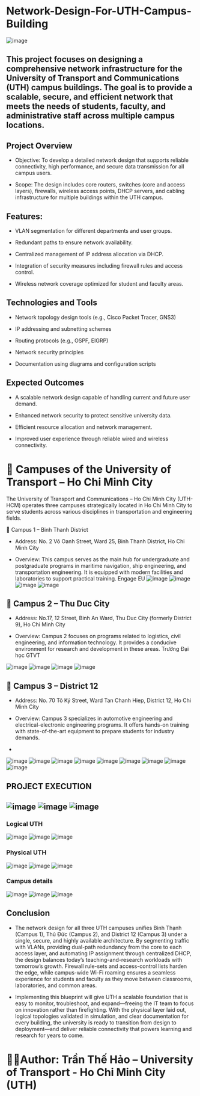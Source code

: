 # Network-Design-For-UTH-Campus-Building
![image](https://github.com/user-attachments/assets/3b443cec-b07d-40f3-8a65-eea90ed15219)

## This project focuses on designing a comprehensive network infrastructure for the University of Transport and Communications (UTH) campus buildings. The goal is to provide a scalable, secure, and efficient network that meets the needs of students, faculty, and administrative staff across multiple campus locations.

## Project Overview
- Objective: To develop a detailed network design that supports reliable connectivity, high performance, and secure data transmission for all campus users.

- Scope: The design includes core routers, switches (core and access layers), firewalls, wireless access points, DHCP servers, and cabling infrastructure for multiple buildings within the UTH campus.

## Features:

- VLAN segmentation for different departments and user groups.

- Redundant paths to ensure network availability.

- Centralized management of IP address allocation via DHCP.

- Integration of security measures including firewall rules and access control.

- Wireless network coverage optimized for student and faculty areas.

## Technologies and Tools
- Network topology design tools (e.g., Cisco Packet Tracer, GNS3)

- IP addressing and subnetting schemes

- Routing protocols (e.g., OSPF, EIGRP)

- Network security principles

- Documentation using diagrams and configuration scripts

## Expected Outcomes
- A scalable network design capable of handling current and future user demand.

- Enhanced network security to protect sensitive university data.

- Efficient resource allocation and network management.

- Improved user experience through reliable wired and wireless connectivity.

# 🏢 Campuses of the University of Transport – Ho Chi Minh City
The University of Transport and Communications – Ho Chi Minh City (UTH-HCM) operates three campuses strategically located in Ho Chi Minh City to serve students across various disciplines in transportation and engineering fields.

📍 Campus 1 – Binh Thanh District
- Address: No. 2 Võ Oanh Street, Ward 25, Binh Thanh District, Ho Chi Minh City

- Overview: This campus serves as the main hub for undergraduate and postgraduate programs in maritime navigation, ship engineering, and transportation engineering. It is equipped with modern facilities and laboratories to support practical training.
Engage EU
![image](https://github.com/user-attachments/assets/f7c0ef4a-178c-4ca6-b9e8-f025144aa437)
![image](https://github.com/user-attachments/assets/637fce8e-b2a2-4ff6-968c-b25a744e0c3b)
![image](https://github.com/user-attachments/assets/232d0ddd-e577-4d6b-9a21-8bdb8f7c47ac)
![image](https://github.com/user-attachments/assets/20598c71-1ec0-491e-a6da-aff50cc0705a)

## 📍 Campus 2 – Thu Duc City
- Address: No.17, 12 Street, Binh An Ward, Thu Duc City (formerly District 9), Ho Chi Minh City

- Overview: Campus 2 focuses on programs related to logistics, civil engineering, and information technology. It provides a conducive environment for research and development in these areas.
Trường Đại học GTVT

![image](https://github.com/user-attachments/assets/f11acbc5-c29c-4042-9c47-eec3bdec633c)
![image](https://github.com/user-attachments/assets/9225d639-12cc-429a-a888-52137733f309)
![image](https://github.com/user-attachments/assets/e2727216-dd17-46a4-a4e9-3069f9591f1d)
![image](https://github.com/user-attachments/assets/aa3126d2-6cca-4ea0-acb9-bd1be1de4a20)


## 📍 Campus 3 – District 12
- Address: No. 70 Tô Ký Street, Ward Tan Chanh Hiep, District 12, Ho Chi Minh City

- Overview: Campus 3 specializes in automotive engineering and electrical-electronic engineering programs. It offers hands-on training with state-of-the-art equipment to prepare students for industry demands.
- 
![image](https://github.com/user-attachments/assets/d90afebd-68aa-4e5c-8b04-deef42b5ba6f)
![image](https://github.com/user-attachments/assets/7c75405d-96cb-4c1e-a4ec-87ded493293a)
![image](https://github.com/user-attachments/assets/bb9b5812-0c9c-4c34-9a3c-b39189e269fa)
![image](https://github.com/user-attachments/assets/f3a05743-f1c5-4ad1-8183-2fd87b496aab)
![image](https://github.com/user-attachments/assets/650ed7a9-c6f8-44c7-815f-9d20cedd9ec9)
![image](https://github.com/user-attachments/assets/e6e074eb-899e-4d01-9fae-8c23e25c1d35)
![image](https://github.com/user-attachments/assets/9438a328-723b-4ec7-8f9a-3cffe85d2b83)
![image](https://github.com/user-attachments/assets/d2175f25-5baf-4ea5-9a43-588136a5a9c5)
![image](https://github.com/user-attachments/assets/9ca51d9b-321c-428b-bb33-d88b17f1422f)

## PROJECT EXECUTION
![image](https://github.com/user-attachments/assets/3e8bcd2f-e8bb-4420-a01e-6758639a7040)
![image](https://github.com/user-attachments/assets/5bf538f6-313f-4191-aa1e-bc77d2109f66)
![image](https://github.com/user-attachments/assets/3c1e1dfd-dbb2-4ef0-b272-ef5515e2de6a)
------
### Logical UTH 
![image](https://github.com/user-attachments/assets/a059c6ba-39de-43f9-b7e5-5093999c735a)
![image](https://github.com/user-attachments/assets/b2e31ee6-a537-4443-b0e0-22753b25066a)
![image](https://github.com/user-attachments/assets/4d9b32c4-4593-46f6-8650-630a841a072b)
### Physical UTH 
![image](https://github.com/user-attachments/assets/8572814a-58a5-4dbb-bb45-1bc9070c1ba6)
![image](https://github.com/user-attachments/assets/ebd2d5d0-531a-4c9c-8f8c-183b65545c99)
![image](https://github.com/user-attachments/assets/c4fe1518-093a-44d1-a21b-79c9f37d7f9a)
### Campus details
![image](https://github.com/user-attachments/assets/9767dd23-ff01-4230-acea-5cf873cc879c)
![image](https://github.com/user-attachments/assets/17ea38e8-195e-49ea-9f9e-31f6de16b86c)
![image](https://github.com/user-attachments/assets/dadd13a8-431f-4779-90bb-f4ff0616eaaf)
## Conclusion
- The network design for all three UTH campuses unifies Bình Thạnh (Campus 1), Thủ Đức (Campus 2), and District 12 (Campus 3) under a single, secure, and highly available architecture. By segmenting traffic with VLANs, providing dual-path redundancy from the core to each access layer, and automating IP assignment through centralized DHCP, the design balances today’s teaching-and-research workloads with tomorrow’s growth. Firewall rule-sets and access-control lists harden the edge, while campus-wide Wi-Fi roaming ensures a seamless experience for students and faculty as they move between classrooms, laboratories, and common areas.

- Implementing this blueprint will give UTH a scalable foundation that is easy to monitor, troubleshoot, and expand—freeing the IT team to focus on innovation rather than firefighting. With the physical layer laid out, logical topologies validated in simulation, and clear documentation for every building, the university is ready to transition from design to deployment—and deliver reliable connectivity that powers learning and research for years to come.

# 🤵‍♂️Author: Trần Thế Hảo – University of Transport - Ho Chi Minh City (UTH)















